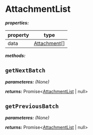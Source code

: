 # AttachmentList

**_properties:_**

| property | type                        |
| -------- | --------------------------- |
| data     | [Attachment](./Attachment.md)[] |

**_methods:_**

## `getNextBatch`

**_parameteres:_** _(None)_

**_returns:_** Promise<[AttachmentList](#attachmentlist) | null>

## `getPreviousBatch`

**_parameteres:_** _(None)_

**_returns:_** Promise<[AttachmentList](#attachmentlist) | null>
